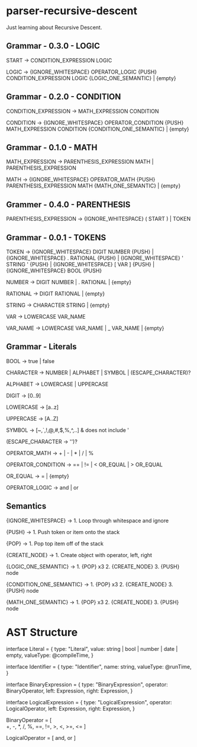 # parser-recursive-descent
Just learning about Recursive Descent.


## Grammar - 0.3.0 - LOGIC

START -> CONDITION_EXPRESSION LOGIC

LOGIC -> {IGNORE_WHITESPACE} OPERATOR_LOGIC {PUSH} CONDITION_EXPRESSION LOGIC {LOGIC_ONE_SEMANTIC} | {empty}


## Grammar - 0.2.0 - CONDITION

CONDITION_EXPRESSION -> MATH_EXPRESSION CONDITION

CONDITION -> {IGNORE_WHITESPACE} OPERATOR_CONDITION {PUSH} MATH_EXPRESSION CONDITION {CONDITION_ONE_SEMANTIC} | {empty}


## Grammar - 0.1.0 - MATH

MATH_EXPRESSION -> PARENTHESIS_EXPRESSION MATH | PARENTHESIS_EXPRESSION

MATH -> {IGNORE_WHITESPACE} OPERATOR_MATH {PUSH} PARENTHESIS_EXPRESSION MATH {MATH_ONE_SEMANTIC} | {empty}


## Grammer - 0.4.0 - PARENTHESIS

PARENTHESIS_EXPRESSION -> {IGNORE_WHITESPACE} ( START ) | TOKEN


## Grammar - 0.0.1 - TOKENS

TOKEN -> {IGNORE_WHITESPACE} DIGIT NUMBER {PUSH} | {IGNORE_WHITESPACE} . RATIONAL {PUSH} | {IGNORE_WHITESPACE} ' STRING ' {PUSH} | {IGNORE_WHITESPACE} [ VAR ] {PUSH} | {IGNORE_WHITESPACE} BOOL {PUSH}

NUMBER -> DIGIT NUMBER | . RATIONAL | {empty}

RATIONAL -> DIGIT RATIONAL | {empty}

STRING -> CHARACTER STRING | {empty}

VAR -> LOWERCASE VAR_NAME

VAR_NAME -> LOWERCASE VAR_NAME | _ VAR_NAME | {empty}


## Grammar - Literals

BOOL -> true | false

CHARACTER -> NUMBER | ALPHABET | SYMBOL | (ESCAPE_CHARACTER)?

ALPHABET -> LOWERCASE | UPPERCASE

DIGIT -> [0..9]

LOWERCASE -> [a..z]

UPPERCASE -> [A..Z]

SYMBOL -> [~,`,!,@,#,$,%,^,..] & does not include '

(ESCAPE_CHARACTER -> '')?

OPERATOR_MATH -> + | - | * | / | %

OPERATOR_CONDITION -> == | != | < OR_EQUAL | > OR_EQUAL

OR_EQUAL -> = | {empty}

OPERATOR_LOGIC -> and | or


## Semantics

{IGNORE_WHITESPACE} -> 1. Loop through whitespace and ignore

{PUSH} -> 1. Push token or item onto the stack

{POP} -> 1. Pop top item off of the stack

{CREATE_NODE} -> 1. Create object with operator, left, right

{LOGIC_ONE_SEMANTIC} -> 1. {POP} x3
                        2. {CREATE_NODE}
                        3. {PUSH} node

{CONDITION_ONE_SEMANTIC} -> 1. {POP} x3
                            2. {CREATE_NODE}
                            3. {PUSH} node

{MATH_ONE_SEMANTIC} ->  1. {POP} x3
                        2. {CREATE_NODE}
                        3. {PUSH} node


# AST Structure

interface Literal = {
    type: "Literal",
    value: string | bool | number | date | empty,
    valueType: @compileTime,
}

interface Identifier = {
    type: "Identifier",
    name: string,
    valueType: @runTime,
}

interface BinaryExpression = {
    type: "BinaryExpression",
    operator: BinaryOperator,
    left: Expression,
    right: Expression,
}

interface LogicalExpression = {
    type: "LogicalExpression",
    operator: LogicalOperator,
    left: Expression,
    right: Expression,
}

BinaryOperator = [  
    +, -, *, /, 
    %, ==, !=, >, 
    <, >=, <= 
]

LogicalOperator = [
    and, or
]
